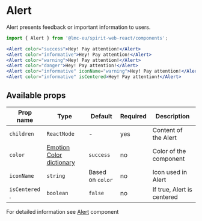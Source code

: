 # Alert

Alert presents feedback or important information to users.

```jsx
import { Alert } from '@lmc-eu/spirit-web-react/components';
```

```jsx
<Alert color="success">Hey! Pay attention!</Alert>
<Alert color="informative">Hey! Pay attention!</Alert>
<Alert color="warning">Hey! Pay attention!</Alert>
<Alert color="danger">Hey! Pay attention!</Alert>
<Alert color="informative" iconName="warning">Hey! Pay attention!</Alert>
<Alert color="informative" isCentered>Hey! Pay attention!</Alert>
```

## Available props

| Prop name      | Type                                         | Default          | Required | Description                |
| -------------- | -------------------------------------------- | ---------------- | -------- | -------------------------- |
| `children`     | `ReactNode`                                  | -                | yes      | Content of the Alert       |
| `color`        | [Emotion Color dictionary][dictionary-color] | `success`        | no       | Color of the component     |
| `iconName`     | `string`                                     | Based on `color` | no       | Icon used in Alert         |
| `isCentered` . | `boolean`                                    | `false`          | no       | If true, Alert is centered |

For detailed information see [Alert](https://github.com/lmc-eu/spirit-design-system/blob/main/packages/web/src/scss/components/Alert/README.md) component

[dictionary-color]: https://github.com/lmc-eu/spirit-design-system/tree/main/docs/DICTIONARIES.md#color
